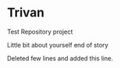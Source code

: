 # Trivan
Test Repository project

Little bit about yourself
end of story

Deleted few lines and added this line.
